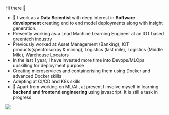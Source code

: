 Hi there 👋

- 🌱 I work as a **Data Scientist** with deep interest in **Software development** creating end to end model deployments along with insight generation.
- Presently working as a Lead Machine Learning Engineer at an IOT based greentech industry
- Previously worked at Asset Management (Banking), IOT products(spectroscopy & mining), Logistics (last mile), Logistics (Middle Mile), Warehouse Locators
- In the last 1 year, I have invested more time into Devops/MLOps upskilling for deployment purpose
- Creating microservices and containerising them using Docker and advanced Docker skills
- Adepting at CI/CD and K8s skills
- 🌱 Apart from working on ML/AI , at present I involve myself in learning **backend and frontend engineering** using javascript. It is still a task in progress

![](https://komarev.com/ghpvc/?username=kazimosiurahman&color=green)